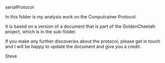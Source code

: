 serialProtocol

In this folder is my analysis work on the Computrainer Protocol.

It is based on a version of a document that is part of the GoldenCheetah project, which is in the sub-folder.

If you make any further discoveries about the protocol, please get in touch and I will be happy to update the document and give you a credit.

Steve